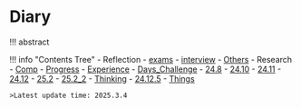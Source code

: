 # Diary

!!! abstract
	

!!! info "Contents Tree"
    - Reflection
        - [exams](Reflection/exams.md)
        - [interview](Reflection/interview.md)
        - [Others](Reflection/Others.md)
    - Research
        - [Comp](Research/comp1.md)
        - [Progress](Research/progress.md)
        - [Experience](Research/experience.md)
    - [Days_Challenge](days_challenge/index.md)
        - [24.8](days_challenge/24.8.md)
        - [24.10](days_challenge/24.10.md)
        - [24.11](days_challenge/24.11.md)
        - [24.12](days_challenge/24.12.md)
        - [25.2](days_challenge/25.2.md)
        - [25.2_2](days_challenge/25.2_2.md)
    - [Thinking](Thinking/index.md)
        - [24.12.5](Thinking/24.12.5.md)
        - [Things](Thinking/things.md)

	>Latest update time: 2025.3.4

